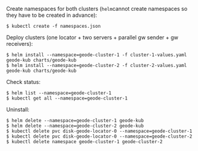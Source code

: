 
Create namespaces for both clusters (`helm`cannot create namespaces so they have to be created in advance):
```
$ kubectl create -f namespaces.json
```

Deploy clusters (one locator + two servers + parallel gw sender + gw receivers):
```
$ helm install --namespace=geode-cluster-1 -f cluster-1-values.yaml geode-kub charts/geode-kub
$ helm install --namespace=geode-cluster-2 -f cluster-2-values.yaml geode-kub charts/geode-kub
```

Check status:
```
$ helm list --namespace=geode-cluster-1
$ kubectl get all --namespace=geode-cluster-1
```

Uninstall:
```
$ helm delete --namespace=geode-cluster-1 geode-kub
$ helm delete --namespace=geode-cluster-2 geode-kub
$ kubectl delete pvc disk-geode-locator-0 --namespace=geode-cluster-1
$ kubectl delete pvc disk-geode-locator-0 --namespace=geode-cluster-2
$ kubectl delete namespace geode-cluster-1 geode-cluster-2
```
